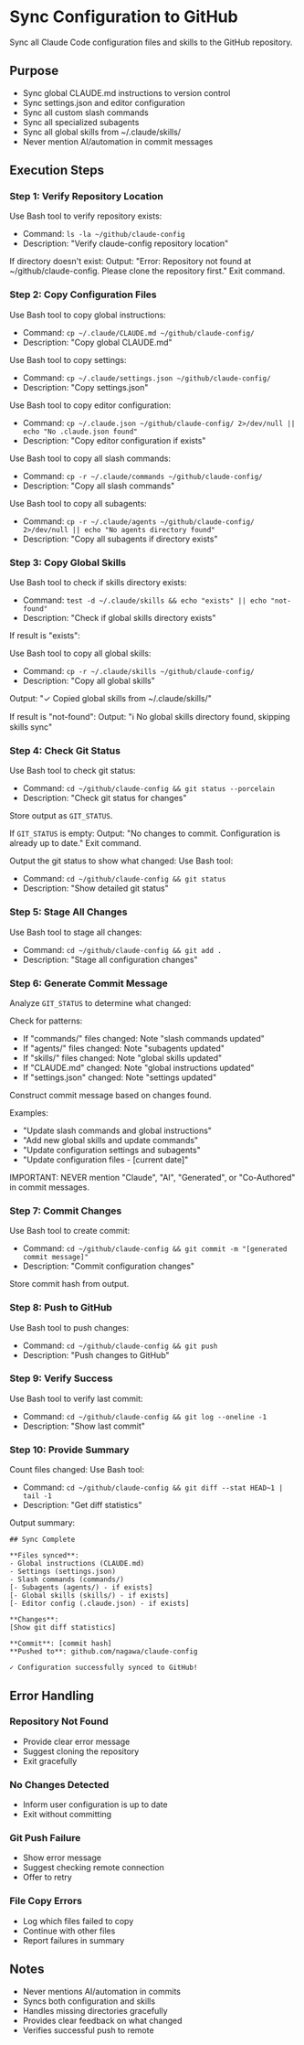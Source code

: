 # Sync Configuration to GitHub

Sync all Claude Code configuration files and skills to the GitHub repository.

## Purpose
- Sync global CLAUDE.md instructions to version control
- Sync settings.json and editor configuration
- Sync all custom slash commands
- Sync all specialized subagents
- Sync all global skills from ~/.claude/skills/
- Never mention AI/automation in commit messages

## Execution Steps

### Step 1: Verify Repository Location

Use Bash tool to verify repository exists:
- Command: `ls -la ~/github/claude-config`
- Description: "Verify claude-config repository location"

If directory doesn't exist:
Output: "Error: Repository not found at ~/github/claude-config. Please clone the repository first."
Exit command.

### Step 2: Copy Configuration Files

Use Bash tool to copy global instructions:
- Command: `cp ~/.claude/CLAUDE.md ~/github/claude-config/`
- Description: "Copy global CLAUDE.md"

Use Bash tool to copy settings:
- Command: `cp ~/.claude/settings.json ~/github/claude-config/`
- Description: "Copy settings.json"

Use Bash tool to copy editor configuration:
- Command: `cp ~/.claude.json ~/github/claude-config/ 2>/dev/null || echo "No .claude.json found"`
- Description: "Copy editor configuration if exists"

Use Bash tool to copy all slash commands:
- Command: `cp -r ~/.claude/commands ~/github/claude-config/`
- Description: "Copy all slash commands"

Use Bash tool to copy all subagents:
- Command: `cp -r ~/.claude/agents ~/github/claude-config/ 2>/dev/null || echo "No agents directory found"`
- Description: "Copy all subagents if directory exists"

### Step 3: Copy Global Skills

Use Bash tool to check if skills directory exists:
- Command: `test -d ~/.claude/skills && echo "exists" || echo "not-found"`
- Description: "Check if global skills directory exists"

If result is "exists":

Use Bash tool to copy all global skills:
- Command: `cp -r ~/.claude/skills ~/github/claude-config/`
- Description: "Copy all global skills"

Output: "✓ Copied global skills from ~/.claude/skills/"

If result is "not-found":
Output: "ℹ No global skills directory found, skipping skills sync"

### Step 4: Check Git Status

Use Bash tool to check git status:
- Command: `cd ~/github/claude-config && git status --porcelain`
- Description: "Check git status for changes"

Store output as `GIT_STATUS`.

If `GIT_STATUS` is empty:
Output: "No changes to commit. Configuration is already up to date."
Exit command.

Output the git status to show what changed:
Use Bash tool:
- Command: `cd ~/github/claude-config && git status`
- Description: "Show detailed git status"

### Step 5: Stage All Changes

Use Bash tool to stage all changes:
- Command: `cd ~/github/claude-config && git add .`
- Description: "Stage all configuration changes"

### Step 6: Generate Commit Message

Analyze `GIT_STATUS` to determine what changed:

Check for patterns:
- If "commands/" files changed: Note "slash commands updated"
- If "agents/" files changed: Note "subagents updated"
- If "skills/" files changed: Note "global skills updated"
- If "CLAUDE.md" changed: Note "global instructions updated"
- If "settings.json" changed: Note "settings updated"

Construct commit message based on changes found.

Examples:
- "Update slash commands and global instructions"
- "Add new global skills and update commands"
- "Update configuration settings and subagents"
- "Update configuration files - [current date]"

IMPORTANT: NEVER mention "Claude", "AI", "Generated", or "Co-Authored" in commit messages.

### Step 7: Commit Changes

Use Bash tool to create commit:
- Command: `cd ~/github/claude-config && git commit -m "[generated commit message]"`
- Description: "Commit configuration changes"

Store commit hash from output.

### Step 8: Push to GitHub

Use Bash tool to push changes:
- Command: `cd ~/github/claude-config && git push`
- Description: "Push changes to GitHub"

### Step 9: Verify Success

Use Bash tool to verify last commit:
- Command: `cd ~/github/claude-config && git log --oneline -1`
- Description: "Show last commit"

### Step 10: Provide Summary

Count files changed:
Use Bash tool:
- Command: `cd ~/github/claude-config && git diff --stat HEAD~1 | tail -1`
- Description: "Get diff statistics"

Output summary:

```
## Sync Complete

**Files synced**:
- Global instructions (CLAUDE.md)
- Settings (settings.json)
- Slash commands (commands/)
[- Subagents (agents/) - if exists]
[- Global skills (skills/) - if exists]
[- Editor config (.claude.json) - if exists]

**Changes**:
[Show git diff statistics]

**Commit**: [commit hash]
**Pushed to**: github.com/nagawa/claude-config

✓ Configuration successfully synced to GitHub!
```

## Error Handling

### Repository Not Found
- Provide clear error message
- Suggest cloning the repository
- Exit gracefully

### No Changes Detected
- Inform user configuration is up to date
- Exit without committing

### Git Push Failure
- Show error message
- Suggest checking remote connection
- Offer to retry

### File Copy Errors
- Log which files failed to copy
- Continue with other files
- Report failures in summary

## Notes
- Never mentions AI/automation in commits
- Syncs both configuration and skills
- Handles missing directories gracefully
- Provides clear feedback on what changed
- Verifies successful push to remote
